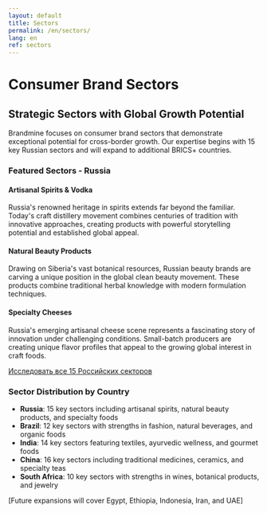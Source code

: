 ```yaml
---
layout: default
title: Sectors
permalink: /en/sectors/
lang: en
ref: sectors
---
```


# Consumer Brand Sectors

## Strategic Sectors with Global Growth Potential

Brandmine focuses on consumer brand sectors that demonstrate exceptional potential for cross-border growth. Our expertise begins with 15 key Russian sectors and will expand to additional BRICS+ countries.

### Featured Sectors - Russia

#### Artisanal Spirits & Vodka
Russia's renowned heritage in spirits extends far beyond the familiar. Today's craft distillery movement combines centuries of tradition with innovative approaches, creating products with powerful storytelling potential and established global appeal.

#### Natural Beauty Products
Drawing on Siberia's vast botanical resources, Russian beauty brands are carving a unique position in the global clean beauty movement. These products combine traditional herbal knowledge with modern formulation techniques.

#### Specialty Cheeses
Russia's emerging artisanal cheese scene represents a fascinating story of innovation under challenging conditions. Small-batch producers are creating unique flavor profiles that appeal to the growing global interest in craft foods.

<div class="cta-container">
  <a href="{{ site.baseurl }}/ru/russian-sectors/" class="btn-primary">Исследовать все 15 Российских секторов</a>
</div>

### Sector Distribution by Country

- **Russia**: 15 key sectors including artisanal spirits, natural beauty products, and specialty foods
- **Brazil**: 12 key sectors with strengths in fashion, natural beverages, and organic foods
- **India**: 14 key sectors featuring textiles, ayurvedic wellness, and gourmet foods
- **China**: 16 key sectors including traditional medicines, ceramics, and specialty teas
- **South Africa**: 10 key sectors with strengths in wines, botanical products, and jewelry

[Future expansions will cover Egypt, Ethiopia, Indonesia, Iran, and UAE]